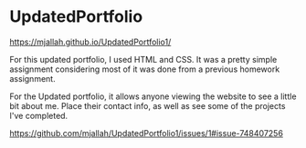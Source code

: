 # UpdatedPortfolio
https://mjallah.github.io/UpdatedPortfolio1/

For this updated portfolio, I used HTML and CSS. It was a pretty simple assignment considering most of it was done from a previous homework assignment.

For the Updated portfolio, it allows anyone viewing the website to see a little bit about me. Place their contact info, as well as see some of the projects I've completed.

https://github.com/mjallah/UpdatedPortfolio1/issues/1#issue-748407256 